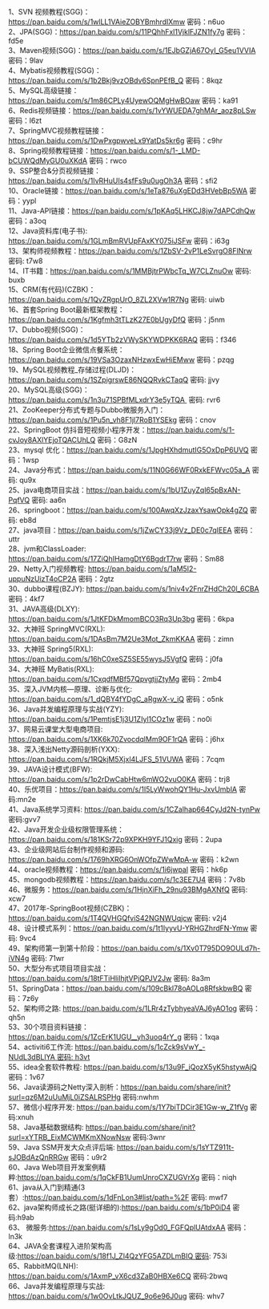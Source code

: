 1、SVN 视频教程(SGG)：https://pan.baidu.com/s/1wlLL1VAieZOBYBmhrdIXmw 密码：n6uo  
2、JPA(SGG)：https://pan.baidu.com/s/11PQhhFxl1VjklFJZN1fy7g 密码：fd5e  
3、Maven视频(SGG)：https://pan.baidu.com/s/1EJbGZjA67OyI_G5eu1VVIA 密码：9lav  
4、Mybatis视频教程(SGG)：https://pan.baidu.com/s/1b2Bkj9vzOBdv6SpnPEfB_Q 密码：8kqz  
5、MySQL高级链接：https://pan.baidu.com/s/1m86CPLy4UyewOQMgHwBOaw 密码：ka91  
6、Redis视频链接：https://pan.baidu.com/s/1vYWUEDA7ghMAr_aoz8pLSw 密码：l6zt  
7、SpringMVC视频教程链接：https://pan.baidu.com/s/1DwPxgpwveLx9YatDs5kr6g 密码：c9hr  
8、Spring视频教程链接：https://pan.baidu.com/s/1-_LMD-bCUWQdMyGU0uXKdA 密码：rwco  
9、SSP整合&分页视频链接：https://pan.baidu.com/s/1IvRHuUIs4sfFs9u0ugOh3A 密码：sfi2  
10、Oracle链接：https://pan.baidu.com/s/1eTa876uXgEDd3HVebBp5WA 密码：yypl  
11、Java-API链接：https://pan.baidu.com/s/1pKAq5LHKCJ8jw7dAPCdhQw 密码：a3oq  
12、Java资料库(电子书): https://pan.baidu.com/s/1GLmBmRVUpFAxKY075iJSFw 密码：i63g  
13、架构师视频教程：https://pan.baidu.com/s/1ZbSV-2vP1LeSvrgO8FlNrw 密码: t7w8  
14、IT书籍：https://pan.baidu.com/s/1MMBjtrPWbcTq_W7CLZnuOw 密码: buxb  
15、CRM(有代码)(CZBK)：https://pan.baidu.com/s/1QvZRgpUrO_8ZL2XVw1R7Ng 密码: uiwb  
16、首套Spring Boot最新框架教程：https://pan.baidu.com/s/1Kgfmh3tTLzK27E0bUgyDfQ 密码：j5nm  
17、Dubbo视频(SGG)：https://pan.baidu.com/s/1d5YTb2zVWySKYWDPKK6RAQ 密码：f346  
18、Spring Boot企业微信点餐系统：https://pan.baidu.com/s/19VSa3OzaxNHzwxEwHiEMww 密码：pzqg  
19、MySQL视频教程_存储过程(DLJD)：https://pan.baidu.com/s/1SZpigrswE86NQQRvkCTaqQ 密码: jjvy  
20、MySQL高级(SGG)：https://pan.baidu.com/s/1n3u71SPBfMLxdrY3e5yTQA  密码: rvr6  
21、ZooKeeper分布式专题与Dubbo微服务入门：https://pan.baidu.com/s/1Pu5n_vh8F1jl7RoB1YSEkg 密码：cnov  
22、SpringBoot 仿抖音短视频小程序开发：https://pan.baidu.com/s/1-cvJoy8AXlYEjoTQACUhLQ 密码：G8zN  
23、mysql 优化：https://pan.baidu.com/s/1JpgHXhdmutIG5OxDpP6UVQ 密码：1wsp  
24、Java分布式：https://pan.baidu.com/s/11N0G66WF0RxkEFWvc05a_A 密码: qu9x  
25、java电商项目实战：https://pan.baidu.com/s/1bU1ZuyZql65pBxAN-PqfVQ 密码: aa6n  
26、springboot：https://pan.baidu.com/s/100AwqXzJzaxYsawOpk4gZQ 密码: eb8d  
27、java项目：https://pan.baidu.com/s/1jZwCY33j9Vz_DE0c7qIEEA 密码：uttr  
28、jvm和ClassLoader: https://pan.baidu.com/s/17ZiQhIHamgDtY6BgdrT7rw 密码：Sm88  
29、Netty入门视频教程: https://pan.baidu.com/s/1aM5I2-uppuNzUizT4oCP2A 密码：2gtz  
30、dubbo课程(BZJY): https://pan.baidu.com/s/1niv4v2FnrZHdCh20l_6CBA 密码：4kf7  
31、JAVA高级(DLXY): https://pan.baidu.com/s/1JtKFDkMmomBCO3Rq3Up3bg 密码：6kpa  
32、大神班 SpringMVC(RXL): https://pan.baidu.com/s/1DAsBm7M2Ue3Mot_ZkmKKAA 密码：zimn  
33、大神班 Spring5(RXL): https://pan.baidu.com/s/16hC0xeSZ5SE55wysJ5VgfQ 密码：j0fa  
34、大神班 MyBatis(RXL): https://pan.baidu.com/s/1CxqdfMBf57QpvgtjjZtyMg 密码：2mb4  
35、深入JVM内核—原理、诊断与优化: https://pan.baidu.com/s/1_dQBY4fYDgC_aRgwX-v_iQ 密码：o5nk  
36、Java并发编程原理与实战(YZY): https://pan.baidu.com/s/1PemtjsE1j3U1ZIyl1COz1w 密码：no0i  
37、网易云课堂大型电商项目: https://pan.baidu.com/s/1XK6k70ZvocdqlMm9OF1rQA 密码：j6hx  
38、深入浅出Netty源码剖析(YXX): https://pan.baidu.com/s/1RQkjM5Xjxl4LJFS_51VUWA 密码：7cqm  
39、JAVA设计模式(BFW): https://pan.baidu.com/s/1p2rDwCabHtw6mWO2vuO0KA 密码：trj8  
40、乐优项目：https://pan.baidu.com/s/1I5LyWwohQY1Hu-JxvUmblA 密码:mn2e  
41、Java系统学习资料: https://pan.baidu.com/s/1CZalhap664CyJd2N-tynPw 密码:gvv7  
42、Java开发企业级权限管理系统：https://pan.baidu.com/s/181KSr72p9XPKH9YFJ1Qxig 密码：2upa  
43、企业级网站后台制作视频和源码: https://pan.baidu.com/s/1769hXRG6OnWOfpZWwMpA-w 密码：k2wn  
44、oracle视频教程：https://pan.baidu.com/s/1i6jwpal 密码：hk6p  
45、mongodb视频教程：https://pan.baidu.com/s/1c3EE7U4 密码：7v8b  
46、微服务：https://pan.baidu.com/s/1HjnXiFh_29nu93BMgAXNfQ 密码: xcw7  
47、2017年-SpringBoot视频(CZBK)：https://pan.baidu.com/s/1T4QVHGQfviS42NGNWUqjcw 密码: v2j4  
48、设计模式系列：https://pan.baidu.com/s/1t1IyyvU-YRHGZhrdFN-Ymw 密码: 9vc4  
49、架构师第一到第十阶段：https://pan.baidu.com/s/1Xv0T795DO9OULd7h-iVN4g 密码: 71wr  
50、大型分布式项目项目实战：https://pan.baidu.com/s/18tFTiHliIhjtVPjQPJV2Jw 密码: 8a3m  
51、SpringData：https://pan.baidu.com/s/109cBkl78oAOLq8RfskbwBQ 密码：7z6y  
52、架构师之路: https://pan.baidu.com/s/1LRr4zTybhyeaVAJ6yAO1og 密码：qh5n  
53、30个项目资料链接：https://pan.baidu.com/s/1ZcErK1UGU__yh3uoq4rY_g 密码：1xqa  
54、activiti6工作流: https://pan.baidu.com/s/1cZck9sVwY_-NUdL3dBLlYA 密码: h3vt  
55、idea全套软件教程: https://pan.baidu.com/s/13u9F_iQozX5yK5hstywAjQ 密码：1v67  
56、Java读源码之Netty深入剖析：https://pan.baidu.com/share/init?surl=qz6M2uUuMjL0iZSALRSPHg 密码:nwhm  
57、微信小程序开发: https://pan.baidu.com/s/1Y7biTDCir3E1Gw-w_Z1fVg 密码:xnuh  
58、Java基础数据结构: https://pan.baidu.com/share/init?surl=xYTRB_EixMCWMKmXNowNsw 密码:3wnr  
59、Java SSM开发大众点评后端: https://pan.baidu.com/s/1sYTZ911t-sJOBdAzQnRRGw 密码：u9r2  
60、Java Web项目开发案例精粹:https://pan.baidu.com/s/1qCkFB1UumUnroCXZUGVrXg 密码：niqh  
61、java从入门到精通(3套）:https://pan.baidu.com/s/1dFnLon3#list/path=%2F 密码: mwf7  
62、java架构师成长之路(挺详细的):https://pan.baidu.com/s/1bP0iD4 密码:h9ab  
63、 微服务:https://pan.baidu.com/s/1sLy9gOd0_FGFQplUAtdxAA 密码：ln3k  
64、JAVA全套课程入进阶架构高级:https://pan.baidu.com/s/18f1J_Zl4QzYFG5AZDLmBIQ 密码: 753i  
65、RabbitMQ(LNH): https://pan.baidu.com/s/1AxmP_vX6cd3ZaB0HBXe6CQ  密码:2bwq  
66、Java并发编程原理与实战: https://pan.baidu.com/s/1w0OvLtkJQUZ_9o6e96J0ug 密码: whv7  

